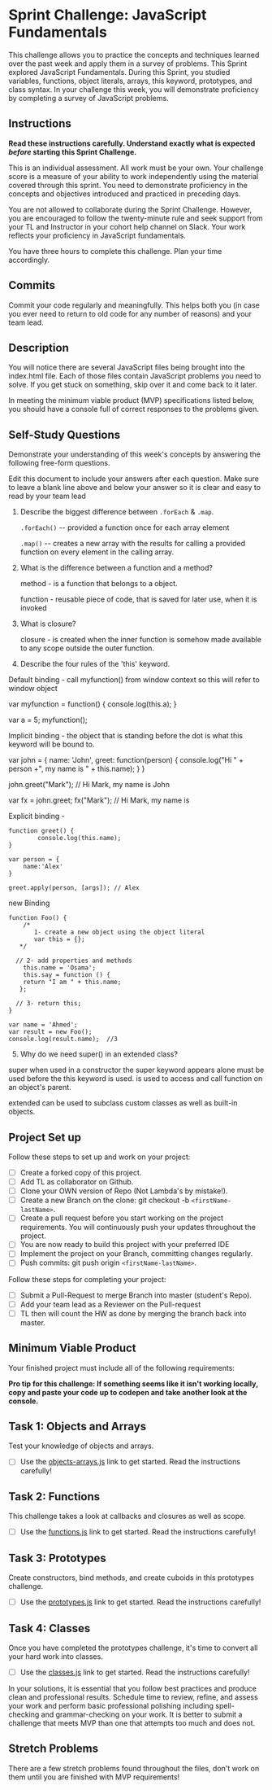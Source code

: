 # Sprint Challenge: JavaScript Fundamentals

This challenge allows you to practice the concepts and techniques learned over the past week and apply them in a survey of problems. This Sprint explored JavaScript Fundamentals. During this Sprint, you studied variables, functions, object literals, arrays, this keyword, prototypes, and class syntax. In your challenge this week, you will demonstrate proficiency by completing a survey of JavaScript problems.

## Instructions

**Read these instructions carefully. Understand exactly what is expected _before_ starting this Sprint Challenge.**

This is an individual assessment. All work must be your own. Your challenge score is a measure of your ability to work independently using the material covered through this sprint. You need to demonstrate proficiency in the concepts and objectives introduced and practiced in preceding days.

You are not allowed to collaborate during the Sprint Challenge. However, you are encouraged to follow the twenty-minute rule and seek support from your TL and Instructor in your cohort help channel on Slack. Your work reflects your proficiency in JavaScript fundamentals.

You have three hours to complete this challenge. Plan your time accordingly.

## Commits

Commit your code regularly and meaningfully. This helps both you (in case you ever need to return to old code for any number of reasons) and your team lead.

## Description

You will notice there are several JavaScript files being brought into the index.html file. Each of those files contain JavaScript problems you need to solve. If you get stuck on something, skip over it and come back to it later.

In meeting the minimum viable product (MVP) specifications listed below, you should have a console full of correct responses to the problems given.

## Self-Study Questions

Demonstrate your understanding of this week's concepts by answering the following free-form questions.

Edit this document to include your answers after each question. Make sure to leave a blank line above and below your answer so it is clear and easy to read by your team lead

1. Describe the biggest difference between `.forEach` & `.map`.

   `.forEach()` -- provided a function once for each array element

   `.map()` -- creates a new array with the results for calling a provided function on every element in the calling array.

2. What is the difference between a function and a method?

   method - is a function that belongs to a object.

   function - reusable piece of code, that is saved for later use, when it is invoked

3. What is closure?

   closure - is created when the inner function is somehow made available to any scope outside the outer function.

4. Describe the four rules of the 'this' keyword.

Default binding -
call myfunction() from window context so this will refer to window object

var myfunction = function() {
console.log(this.a);
}

var a = 5;
myfunction();

Implicit binding -
the object that is standing before the dot is what this keyword will be bound to.

var john = {
name: 'John',
greet: function(person) {
console.log("Hi " + person +", my name is " + this.name);
}
}

john.greet("Mark"); // Hi Mark, my name is John

var fx = john.greet;
fx("Mark"); // Hi Mark, my name is

Explicit binding -

    function greet() {
    		console.log(this.name);
    }

    var person = {
    	name:'Alex'
    }

    greet.apply(person, [args]); // Alex

new Binding

    function Foo() {
        /*
           1- create a new object using the object literal
    	   var this = {};
       */

      // 2- add properties and methods
        this.name = 'Osama';
    	this.say = function () {
    	return "I am " + this.name;
       };

      // 3- return this;
    }

    var name = 'Ahmed';
    var result = new Foo();
    console.log(result.name);  //3

5. Why do we need super() in an extended class?

super when used in a constructor the super keyword appears alone must be used before the this keyword is used. is used to access and call function on an object's parent.

extended can be used to subclass custom classes as well as built-in objects.

## Project Set up

Follow these steps to set up and work on your project:

- [ ] Create a forked copy of this project.
- [ ] Add TL as collaborator on Github.
- [ ] Clone your OWN version of Repo (Not Lambda's by mistake!).
- [ ] Create a new Branch on the clone: git checkout -b `<firstName-lastName>`.
- [ ] Create a pull request before you start working on the project requirements. You will continuously push your updates throughout the project.
- [ ] You are now ready to build this project with your preferred IDE
- [ ] Implement the project on your Branch, committing changes regularly.
- [ ] Push commits: git push origin `<firstName-lastName>`.

Follow these steps for completing your project:

- [ ] Submit a Pull-Request to merge <firstName-lastName> Branch into master (student's Repo).
- [ ] Add your team lead as a Reviewer on the Pull-request
- [ ] TL then will count the HW as done by merging the branch back into master.

## Minimum Viable Product

Your finished project must include all of the following requirements:

**Pro tip for this challenge: If something seems like it isn't working locally, copy and paste your code up to codepen and take another look at the console.**

## Task 1: Objects and Arrays

Test your knowledge of objects and arrays.

- [ ] Use the [objects-arrays.js](challenges/objects-arrays.js) link to get started. Read the instructions carefully!

## Task 2: Functions

This challenge takes a look at callbacks and closures as well as scope.

- [ ] Use the [functions.js](challenges/functions.js) link to get started. Read the instructions carefully!

## Task 3: Prototypes

Create constructors, bind methods, and create cuboids in this prototypes challenge.

- [ ] Use the [prototypes.js](challenges/prototypes.js) link to get started. Read the instructions carefully!

## Task 4: Classes

Once you have completed the prototypes challenge, it's time to convert all your hard work into classes.

- [ ] Use the [classes.js](challenges/classes.js) link to get started. Read the instructions carefully!

In your solutions, it is essential that you follow best practices and produce clean and professional results. Schedule time to review, refine, and assess your work and perform basic professional polishing including spell-checking and grammar-checking on your work. It is better to submit a challenge that meets MVP than one that attempts too much and does not.

## Stretch Problems

There are a few stretch problems found throughout the files, don't work on them until you are finished with MVP requirements!
